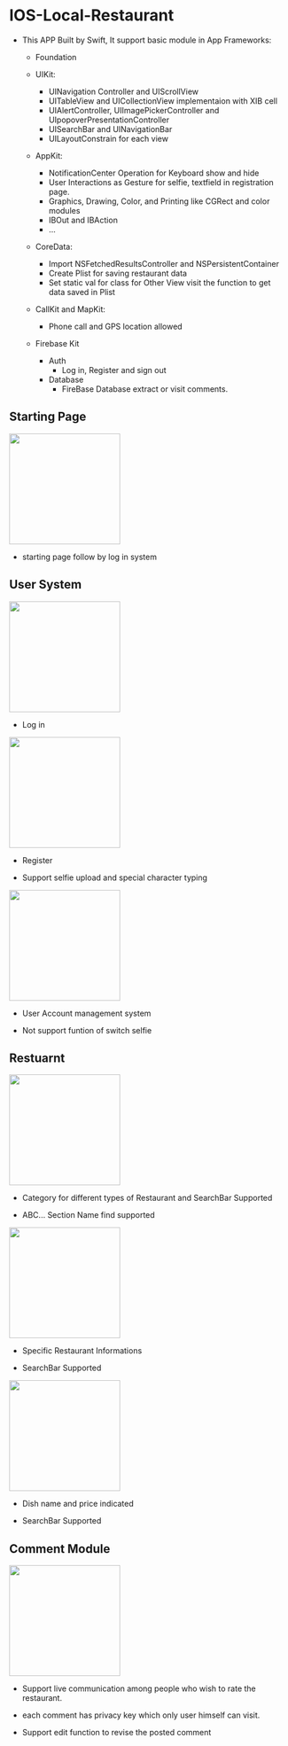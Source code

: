 # IOS-Local-Restaurant

* This APP Built by Swift, It support basic module in App Frameworks:

  * Foundation
  
  * UIKit:
    * UINavigation Controller and UIScrollView
    * UITableView and UICollectionView implementaion with XIB cell
    * UIAlertController, UIImagePickerController and UIpopoverPresentationController
    * UISearchBar and UINavigationBar
    * UILayoutConstrain for each view
   
  * AppKit:
    * NotificationCenter Operation for Keyboard show and hide
    * User Interactions as Gesture for selfie, textfield in registration page.
    * Graphics, Drawing, Color, and Printing like CGRect and color modules
    * IBOut and IBAction 
    * ...
    

  * CoreData:
    * Import NSFetchedResultsController and NSPersistentContainer
    * Create Plist for saving restaurant data
    * Set static val for class for Other View visit the function to get data saved in Plist
    
  * CallKit and MapKit:
    * Phone call and GPS location allowed
  
  * Firebase Kit
    * Auth
      * Log in, Register and sign out
    * Database
      * FireBase Database extract or visit comments.
    
 
## Starting Page

<img src="picture/WechatIMG5.jpeg" width = "200" />

* starting page follow by log in system

## User System

<img src="picture/WechatIMG6.jpeg" width = "200" />

* Log in

<img src="picture/WechatIMG7.jpeg" width = "200" />

* Register

* Support selfie upload and special character typing

<img src="picture/WechatIMG9.jpeg" width = "200" />

* User Account management system

* Not support funtion of switch selfie

## Restuarnt 

<img src="picture/WechatIMG8.jpeg" width = "200" />

* Category for different types of Restaurant and SearchBar Supported

* ABC... Section Name find supported

<img src="picture/WechatIMG10.jpeg" width = "200" />

* Specific Restaurant Informations

* SearchBar Supported

<img src="picture/WechatIMG11.jpeg" width = "200" />

* Dish name and price indicated

* SearchBar Supported

## Comment Module

<img src="picture/WechatIMG12.jpeg" width = "200" />

* Support live communication among people who wish to rate the restaurant.

* each comment has privacy key which only user himself can visit.

* Support edit function to revise the posted comment

